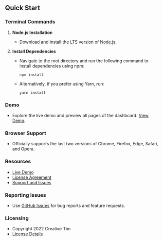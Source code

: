 ## Quick Start

### Terminal Commands

1. **Node.js Installation**

   - Download and install the LTS version of [Node.js](https://nodejs.org/en/download/).

2. **Install Dependencies**

   - Navigate to the root directory and run the following command to install dependencies using npm:

     ```
     npm install
     ```

   - Alternatively, if you prefer using Yarn, run:

     ```
     yarn install
     ```

### Demo

- Explore the live demo and preview all pages of the dashboard: [View Demo](https://demos.creative-tim.com/vision-ui-dashboard-chakra).

### Browser Support

- Officially supports the last two versions of Chrome, Firefox, Edge, Safari, and Opera.

### Resources

- [Live Demo](https://demos.creative-tim.com/vision-ui-dashboard-chakra)
- [License Agreement](https://www.creative-tim.com/license)
- [Support and Issues](https://github.com/creativetimofficial/vision-ui-dashboard-chakra/issues)

### Reporting Issues

- Use [GitHub Issues](https://github.com/creativetimofficial/vision-ui-dashboard-chakra/issues) for bug reports and feature requests.

### Licensing

- Copyright 2022 Creative Tim
- [License Details](https://www.creative-tim.com/license)
